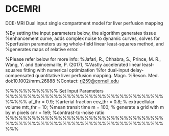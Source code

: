 # DCEMRI

DCE-MRI
Dual input single compartment model for liver perfusion mapping 

%By setting the input parameters below, the algorithm generates tissue
%enhancement curve, adds complex noise to dynamic curves, solves for
%perfusion parameters using whole-field linear least-squares method, and 
%generates maps of relative error.  

%Please refer below for more info:
%Jafari, R., Chhabra, S., Prince, M. R., Wang, Y. and Spincemaille, P. (2017),
%Vastly accelerated linear least-squares fitting with numerical optimization
%for dual-input delay-compensated quantitative liver perfusion mapping. Magn.
%Reson. Med. doi:10.1002/mrm.26888
%Contact: rj259@cornell.edu

%%%%%%%%%%%% Set Input Parameters %%%%%%%%%%%%%%%%%%%%%%%%%%%%%%%%%%%%%%%%%
af_thr = 0.9; %arterial fraction
ecv_thr = 0.8; % extracellular volume
mtt_thr = 10; %mean transit time
m = 100; % generate a grid with m by m pixels
cnr = 1e9; %contrast-to-noise ratio
%%%%%%%%%%%%%%%%%%%%%%%%%%%%%%%%%%%%%%%%%%%%%%%%%%%%%%%%%%%%%%%%%%%%%%%%%%%

